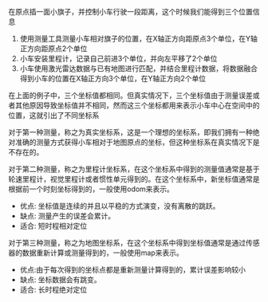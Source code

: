 在原点插一面小旗子，并控制小车行驶一段距离，这个时候我们能得到三个位置信息

1. 使用测量工具测量小车相对旗子的位置，在X轴正方向距原点3个单位，在Y轴正方向距原点2个单位
2. 小车安装里程计，记录自己前进3个单位，并向左平移了2个单位
3. 小车使用激光雷达数据与已有地图进行匹配，并结合里程计数据，将数据融合得到小车的位置在X轴正方向3个单位，在Y轴正方向2个单位

在上面的例子中，三个坐标值都相同。但真实情况下，三个坐标值由于测量误差或者其他原因导致坐标值并不相同，然而这三个坐标都用来表示小车中心在空间中的位置，这就引出了不同坐标系

对于第一种测量，称之为真实坐标系，这是一个理想的坐标系，即我们拥有一种绝对准确的测量方式获得小车相对于地图原点的坐标，但这种坐标系在真实情况下是不存在的。

对于第二种测量，称之为里程计坐标系，在这个坐标系中得到的测量值通常是基于轮速里程计，视觉里程计或者惯性单元得到的。在这个坐标系中，新坐标值通常是根据前一个时刻坐标得到的，一般使用odom来表示。

- 优点: 坐标值是连续的并且以平稳的方式演变，没有离散的跳跃。
- 缺点: 测量产生的误差会累计。
- 适合: 短时程相对定位

对于第三种测量，称之为地图坐标系，在这个坐标系中得到坐标值通常是通过传感器的数据重新计算或测量得到的，一般使用map来表示。

- 优点:由于每次得到的坐标点都是重新测量计算得到的，累计误差影响较小
- 缺点: 坐标数据会有跳变。
- 适合: 长时程绝对定位